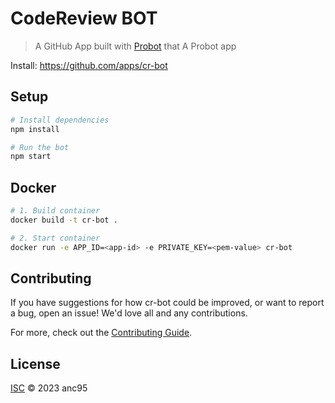 # CodeReview BOT

> A GitHub App built with [Probot](https://github.com/probot/probot) that A Probot app

Install: https://github.com/apps/cr-bot

## Setup

```sh
# Install dependencies
npm install

# Run the bot
npm start
```

## Docker

```sh
# 1. Build container
docker build -t cr-bot .

# 2. Start container
docker run -e APP_ID=<app-id> -e PRIVATE_KEY=<pem-value> cr-bot
```

## Contributing

If you have suggestions for how cr-bot could be improved, or want to report a bug, open an issue! We'd love all and any contributions.

For more, check out the [Contributing Guide](CONTRIBUTING.md).

## License

[ISC](LICENSE) © 2023 anc95
